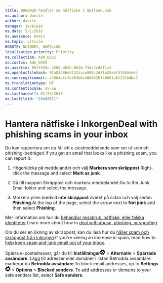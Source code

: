 ```yaml
---
title: 8000029 handlar om nätfiske i Outlook.com
ms.author: daeite
author: daeite
manager: jackiesm
ms.date: 5/1/2018
ms.audience: Admin
ms.topic: article
ROBOTS: NOINDEX, NOFOLLOW
localization_priority: Priority
ms.collection: Adm_O365
ms.custom: Adm_O365
ms.assetid: 99ff945c-a5b0-463b-8626-734c2c88f1c3
ms.openlocfilehash: 9fa81486e91315ace890c2d71a28ebf4fd60c6e4
ms.sourcegitcommit: e2864efcfb493b6e46b662b746661a61232bdba7
ms.translationtype: MT
ms.contentlocale: sv-SE
ms.lasthandoff: 01/24/2019
ms.locfileid: "29492671"
---
```

# <a name="deal-with-phishing-scams-in-your-inbox"></a><span data-ttu-id="7d54f-102">Hantera nätfiske i Inkorgen</span><span class="sxs-lookup"><span data-stu-id="7d54f-102">Deal with phishing scams in your inbox</span></span>

<span data-ttu-id="7d54f-103">Du kan rapportera om du får ett e-postmeddelande som ser ut som ett phishing-bedrägeri.</span><span class="sxs-lookup"><span data-stu-id="7d54f-103">If you get an email that looks like a phishing scam, you can report it.</span></span>
  
1. <span data-ttu-id="7d54f-104">Högerklicka på meddelandet och välj **Markera som skräppost**.</span><span class="sxs-lookup"><span data-stu-id="7d54f-104">Right-click the message and select **Mark as junk**.</span></span> 
    
2. <span data-ttu-id="7d54f-105">Gå till mappen Skräppost och markera meddelandet.</span><span class="sxs-lookup"><span data-stu-id="7d54f-105">Go to the Junk Email folder and select the message.</span></span>
    
3. <span data-ttu-id="7d54f-106">Markera pilen bredvid **inte skräppost** överst på sidan och välj sedan **Phishing**.</span><span class="sxs-lookup"><span data-stu-id="7d54f-106">At the top of the page, select the arrow next to **Not junk** and then select **Phishing**.</span></span> 
    
<span data-ttu-id="7d54f-107">Mer information om hur du [behandlar missbruk, nätfiske, eller falska identiteter](https://go.microsoft.com/fwlink/p/?linkid=873139).</span><span class="sxs-lookup"><span data-stu-id="7d54f-107">Learn more about how to [deal with abuse, phishing, or spoofing](https://go.microsoft.com/fwlink/p/?linkid=873139).</span></span>
  
<span data-ttu-id="7d54f-108">Om du ser en ökning av skräppost, kan du läsa hur du [håller spam och skräppost från Inkorgen](https://go.microsoft.com/fwlink/p/?linkid=873140).</span><span class="sxs-lookup"><span data-stu-id="7d54f-108">If you're seeing an increase in spam, read how to [help keep spam and junk email out of your inbox](https://go.microsoft.com/fwlink/p/?linkid=873140).</span></span>
  
<span data-ttu-id="7d54f-p101">Spärra e-postadresser, går du till **Inställningar**![inställningar](media/f4b2e798-fff1-4a14-931f-5677a4543b58.png) \> **Alternativ** \> **Spärrade avsändare**. Lägg till adresser eller domäner i listan Betrodda avsändare markerar du **Betrodda avsändare**.</span><span class="sxs-lookup"><span data-stu-id="7d54f-p101">To block email addresses, go to **Settings**![Settings](media/f4b2e798-fff1-4a14-931f-5677a4543b58.png) \> **Options** \> **Blocked senders**. To add addresses or domains to your safe senders list, select **Safe senders**.</span></span> 
  

